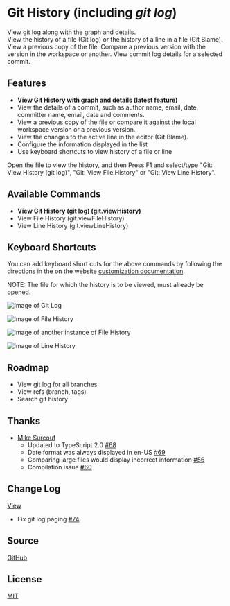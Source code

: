 # Git History (including _git log_)

View git log along with the graph and details.   
View the history of a file (Git log) or the history of a line in a file (Git Blame).
View a previous copy of the file.
Compare a previous version with the version in the workspace or another.
View commit log details for a selected commit.

## Features
* **View Git History with graph and details (latest feature)**
* View the details of a commit, such as author name, email, date, committer name, email, date and comments.
* View a previous copy of the file or compare it against the local workspace version or a previous version.
* View the changes to the active line in the editor (Git Blame).
* Configure the information displayed in the list
* Use keyboard shortcuts to view history of a file or line

Open the file to view the history, and then 
Press F1 and select/type "Git: View History (git log)", "Git: View File History" or "Git: View Line History".

## Available Commands
* **View Git History (git log) (git.viewHistory)**
* View File History (git.viewFileHistory)
* View Line History (git.viewLineHistory)

## Keyboard Shortcuts
You can add keyboard short cuts for the above commands by following the directions in the on the website [customization documentation](https://code.visualstudio.com/docs/customization/keybindings).

NOTE: The file for which the history is to be viewed, must already be opened.
 
![Image of Git Log](https://raw.githubusercontent.com/DonJayamanne/gitHistoryVSCode/master/images/gitLogv2.gif)

![Image of File History](https://raw.githubusercontent.com/DonJayamanne/gitHistoryVSCode/master/images/fileHistoryCommand.gif)

![Image of another instance of File History](https://raw.githubusercontent.com/DonJayamanne/gitHistoryVSCode/master/images/fileHistoryCommandMore.gif)

![Image of Line History](https://raw.githubusercontent.com/DonJayamanne/gitHistoryVSCode/master/images/lineHistoryCommand.gif)

## Roadmap   
- View git log for all branches   
- View refs (branch, tags)   
- Search git history

## Thanks 
- [Mike Surcouf](https://github.com/mikes-gh)
    + Updated to TypeScript 2.0 [#68](https://github.com/DonJayamanne/gitHistoryVSCode/pull/68)
    + Date format was always displayed in en-US [#69](https://github.com/DonJayamanne/gitHistoryVSCode/issues/69)
    + Comparing large files would display incorrect information [#56](https://github.com/DonJayamanne/gitHistoryVSCode/issues/56)
    + Compilation issue [#60](https://github.com/DonJayamanne/gitHistoryVSCode/issues/60)

## Change Log 
[View](https://github.com/DonJayamanne/gitHistoryVSCode/blob/master/CHANGELOG.md)
* Fix git log paging [#74](https://github.com/DonJayamanne/gitHistoryVSCode/pull/74)
 
## Source

[GitHub](https://github.com/DonJayamanne/gitHistoryVSCode)
                
## License

[MIT](https://raw.githubusercontent.com/DonJayamanne/bowerVSCode/master/LICENSE)
